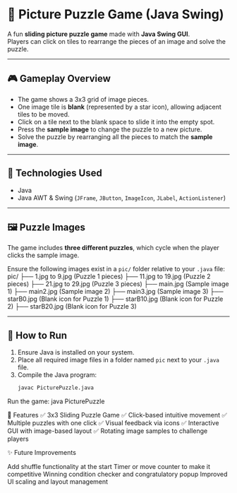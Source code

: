 # 🧩 Picture Puzzle Game (Java Swing)

A fun **sliding picture puzzle game** made with **Java Swing GUI**.  
Players can click on tiles to rearrange the pieces of an image and solve the puzzle.

---

## 🎮 Gameplay Overview

- The game shows a 3x3 grid of image pieces.
- One image tile is **blank** (represented by a star icon), allowing adjacent tiles to be moved.
- Click on a tile next to the blank space to slide it into the empty spot.
- Press the **sample image** to change the puzzle to a new picture.
- Solve the puzzle by rearranging all the pieces to match the **sample image**.

---

## 🧱 Technologies Used

- Java
- Java AWT & Swing (`JFrame`, `JButton`, `ImageIcon`, `JLabel`, `ActionListener`)

---

## 🖼️ Puzzle Images

The game includes **three different puzzles**, which cycle when the player clicks the sample image.

Ensure the following images exist in a `pic/` folder relative to your `.java` file:
pic/ ├── 1.jpg to 9.jpg (Puzzle 1 pieces) ├── 11.jpg to 19.jpg (Puzzle 2 pieces) ├── 21.jpg to 29.jpg (Puzzle 3 pieces) ├── main.jpg (Sample image 1) ├── main2.jpg (Sample image 2) ├── main3.jpg (Sample image 3) ├── starB0.jpg (Blank icon for Puzzle 1) ├── starB10.jpg (Blank icon for Puzzle 2) ├── starB20.jpg (Blank icon for Puzzle 3)

---

## 🚀 How to Run

1. Ensure Java is installed on your system.
2. Place all required image files in a folder named `pic` next to your `.java` file.
3. Compile the Java program:
   ```bash
   javac PicturePuzzle.java
Run the game:
java PicturePuzzle

📌 Features
✅ 3x3 Sliding Puzzle Game
✅ Click-based intuitive movement
✅ Multiple puzzles with one click
✅ Visual feedback via icons
✅ Interactive GUI with image-based layout
✅ Rotating image samples to challenge players

✨ Future Improvements

Add shuffle functionality at the start
Timer or move counter to make it competitive
Winning condition checker and congratulatory popup
Improved UI scaling and layout management
